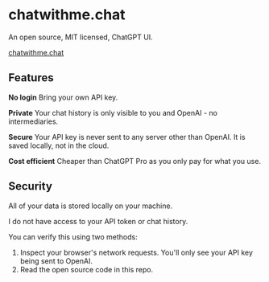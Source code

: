 # chatwithme.chat

An open source, MIT licensed, ChatGPT UI.

[chatwithme.chat](https://www.chatwithme.chat)

## Features

**No login** Bring your own API key.

**Private** Your chat history is only visible to you and OpenAI - no intermediaries.

**Secure** Your API key is never sent to any server other than OpenAI. It is saved locally, not in the cloud.

**Cost efficient** Cheaper than ChatGPT Pro as you only pay for what you use.

## Security

All of your data is stored locally on your machine.

I do not have access to your API token or chat history.

You can verify this using two methods:
1. Inspect your browser's network requests. You'll only see your API key being sent to OpenAI.
2. Read the open source code in this repo.